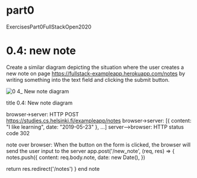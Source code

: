 # part0
ExercisesPart0FullStackOpen2020

# 0.4: new note
Create a similar diagram depicting the situation where the user creates a new note on page https://fullstack-exampleapp.herokuapp.com/notes by writing something into the text field and clicking the submit button.

![0 4_ New note diagram](https://user-images.githubusercontent.com/18190404/209438303-fbbc8b26-75e9-4613-8687-5cb8ea77ecef.png)

title 0.4: New note diagram


browser->server: HTTP POST https://studies.cs.helsinki.fi/exampleapp/notes
browser->server: [{ content: "I like learning", date: "2019-05-23" }, ...]
server-->browser: HTTP status code 302


note over browser:
When the button on the form is clicked, 
the browser will send the user input to the server
app.post('/new_note', (req, res) => {
  notes.push({
    content: req.body.note,
    date: new Date(),
  })

  return res.redirect('/notes')
}
end note

